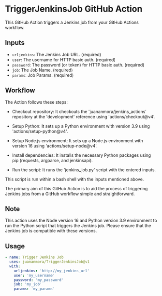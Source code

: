 # TriggerJenkinsJob GitHub Action

This GitHub Action triggers a Jenkins job from your GitHub Actions workflow.

## Inputs

- `urljenkins`: The Jenkins Job URL. (required)
- `user`: The username for HTTP basic auth. (required)
- `password`: The password (or token) for HTTP basic auth. (required)
- `job`: The Job Name. (required)
- `params`: Job Params. (required)

## Workflow
The Action follows these steps:

- Checkout repository: It checkouts the 'juananmora/jenkins_actions' repository at the 'development' reference using 'actions/checkout@v4'.

- Setup Python: It sets up a Python environment with version 3.9 using 'actions/setup-python@v4'.

- Setup Node.js environment: It sets up a Node.js environment with version 16 using 'actions/setup-node@v4'.

- Install dependencies: It installs the necessary Python packages using pip (requests, argparse, and jenkinsapi).

- Run the script: It runs the 'jenkins_job.py' script with the entered inputs.

This script is run within a bash shell with the inputs mentioned above.

The primary aim of this GitHub Action is to aid the process of triggering Jenkins jobs from a GitHub workflow simple and straightforward.

## Note
This action uses the Node version 16 and Python version 3.9 environment to run the Python script that triggers the Jenkins job. Please ensure that the Jenkins job is compatible with these versions.

## Usage

```yaml
- name: Trigger Jenkins Job
  uses: juananmora/TriggerJenkinsJob@v1
  with:
    urljenkins: 'http://my_jenkins_url'
    user: 'my_username'
    password: 'my_password'
    job: 'my_job'
    params: 'my_params'

